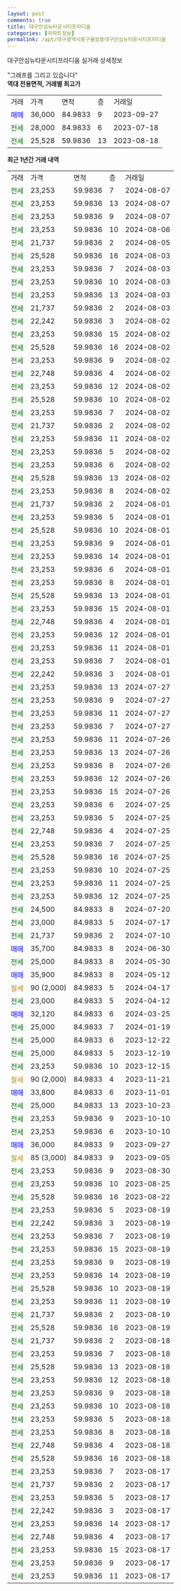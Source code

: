 ```yaml
---
layout: post
comments: true
title: 대구안심뉴타운시티프라디움
categories: [아파트정보]
permalink: /apt/대구광역시동구율암동대구안심뉴타운시티프라디움
---
```


대구안심뉴타운시티프라디움 실거래 상세정보

<script type="text/javascript">
  google.charts.load('current', {'packages':['line', 'corechart']});
  google.charts.setOnLoadCallback(drawChart);

  function drawChart() {
    var data = new google.visualization.DataTable();
    data.addColumn('date', '거래일');
    data.addColumn('number', "매매");
    data.addColumn('number', "전세");
    data.addColumn('number', "전매");

    data.addRows([[new Date(Date.parse("2024-08-07")), null, 23253, null], [new Date(Date.parse("2024-08-07")), null, 23253, null], [new Date(Date.parse("2024-08-07")), null, 23253, null], [new Date(Date.parse("2024-08-06")), null, 23253, null], [new Date(Date.parse("2024-08-05")), null, 21737, null], [new Date(Date.parse("2024-08-03")), null, 25528, null], [new Date(Date.parse("2024-08-03")), null, 23253, null], [new Date(Date.parse("2024-08-03")), null, 23253, null], [new Date(Date.parse("2024-08-03")), null, 23253, null], [new Date(Date.parse("2024-08-03")), null, 21737, null], [new Date(Date.parse("2024-08-02")), null, 22242, null], [new Date(Date.parse("2024-08-02")), null, 23253, null], [new Date(Date.parse("2024-08-02")), null, 25528, null], [new Date(Date.parse("2024-08-02")), null, 23253, null], [new Date(Date.parse("2024-08-02")), null, 22748, null], [new Date(Date.parse("2024-08-02")), null, 23253, null], [new Date(Date.parse("2024-08-02")), null, 25528, null], [new Date(Date.parse("2024-08-02")), null, 23253, null], [new Date(Date.parse("2024-08-02")), null, 21737, null], [new Date(Date.parse("2024-08-02")), null, 23253, null], [new Date(Date.parse("2024-08-02")), null, 23253, null], [new Date(Date.parse("2024-08-02")), null, 23253, null], [new Date(Date.parse("2024-08-02")), null, 25528, null], [new Date(Date.parse("2024-08-02")), null, 23253, null], [new Date(Date.parse("2024-08-01")), null, 21737, null], [new Date(Date.parse("2024-08-01")), null, 23253, null], [new Date(Date.parse("2024-08-01")), null, 25528, null], [new Date(Date.parse("2024-08-01")), null, 23253, null], [new Date(Date.parse("2024-08-01")), null, 23253, null], [new Date(Date.parse("2024-08-01")), null, 23253, null], [new Date(Date.parse("2024-08-01")), null, 23253, null], [new Date(Date.parse("2024-08-01")), null, 25528, null], [new Date(Date.parse("2024-08-01")), null, 23253, null], [new Date(Date.parse("2024-08-01")), null, 22748, null], [new Date(Date.parse("2024-08-01")), null, 23253, null], [new Date(Date.parse("2024-08-01")), null, 23253, null], [new Date(Date.parse("2024-08-01")), null, 23253, null], [new Date(Date.parse("2024-08-01")), null, 22242, null], [new Date(Date.parse("2024-07-27")), null, 23253, null], [new Date(Date.parse("2024-07-27")), null, 23253, null], [new Date(Date.parse("2024-07-27")), null, 23253, null], [new Date(Date.parse("2024-07-27")), null, 23253, null], [new Date(Date.parse("2024-07-26")), null, 23253, null], [new Date(Date.parse("2024-07-26")), null, 23253, null], [new Date(Date.parse("2024-07-26")), null, 23253, null], [new Date(Date.parse("2024-07-26")), null, 23253, null], [new Date(Date.parse("2024-07-26")), null, 23253, null], [new Date(Date.parse("2024-07-25")), null, 23253, null], [new Date(Date.parse("2024-07-25")), null, 23253, null], [new Date(Date.parse("2024-07-25")), null, 22748, null], [new Date(Date.parse("2024-07-25")), null, 23253, null], [new Date(Date.parse("2024-07-25")), null, 25528, null], [new Date(Date.parse("2024-07-25")), null, 23253, null], [new Date(Date.parse("2024-07-25")), null, 23253, null], [new Date(Date.parse("2024-07-25")), null, 23253, null], [new Date(Date.parse("2024-07-20")), null, 24500, null], [new Date(Date.parse("2024-07-17")), null, 23000, null], [new Date(Date.parse("2024-07-10")), null, 21737, null], [new Date(Date.parse("2024-06-30")), 35700, null, null], [new Date(Date.parse("2024-05-30")), null, 25000, null], [new Date(Date.parse("2024-05-12")), 35900, null, null], [new Date(Date.parse("2024-04-17")), null, null, null], [new Date(Date.parse("2024-04-12")), null, 23000, null], [new Date(Date.parse("2024-03-25")), 32120, null, null], [new Date(Date.parse("2024-01-19")), null, 25000, null], [new Date(Date.parse("2023-12-22")), null, 25000, null], [new Date(Date.parse("2023-12-19")), null, 25000, null], [new Date(Date.parse("2023-12-15")), null, 23253, null], [new Date(Date.parse("2023-11-21")), null, null, null], [new Date(Date.parse("2023-11-01")), 33800, null, null], [new Date(Date.parse("2023-10-23")), null, 25000, null], [new Date(Date.parse("2023-10-10")), null, 23253, null], [new Date(Date.parse("2023-10-10")), null, 23253, null], [new Date(Date.parse("2023-09-27")), 36000, null, null], [new Date(Date.parse("2023-09-05")), null, null, null], [new Date(Date.parse("2023-08-30")), null, 23253, null], [new Date(Date.parse("2023-08-25")), null, 23253, null], [new Date(Date.parse("2023-08-22")), null, 25528, null], [new Date(Date.parse("2023-08-19")), null, 23253, null], [new Date(Date.parse("2023-08-19")), null, 22242, null], [new Date(Date.parse("2023-08-19")), null, 23253, null], [new Date(Date.parse("2023-08-19")), null, 23253, null], [new Date(Date.parse("2023-08-19")), null, 23253, null], [new Date(Date.parse("2023-08-19")), null, 23253, null], [new Date(Date.parse("2023-08-19")), null, 25528, null], [new Date(Date.parse("2023-08-19")), null, 23253, null], [new Date(Date.parse("2023-08-19")), null, 21737, null], [new Date(Date.parse("2023-08-19")), null, 25528, null], [new Date(Date.parse("2023-08-18")), null, 21737, null], [new Date(Date.parse("2023-08-18")), null, 23253, null], [new Date(Date.parse("2023-08-18")), null, 25528, null], [new Date(Date.parse("2023-08-18")), null, 23253, null], [new Date(Date.parse("2023-08-18")), null, 23253, null], [new Date(Date.parse("2023-08-18")), null, 23253, null], [new Date(Date.parse("2023-08-18")), null, 23253, null], [new Date(Date.parse("2023-08-18")), null, 23253, null], [new Date(Date.parse("2023-08-18")), null, 22748, null], [new Date(Date.parse("2023-08-18")), null, 25528, null], [new Date(Date.parse("2023-08-17")), null, 23253, null], [new Date(Date.parse("2023-08-17")), null, 21737, null], [new Date(Date.parse("2023-08-17")), null, 23253, null], [new Date(Date.parse("2023-08-17")), null, 22242, null], [new Date(Date.parse("2023-08-17")), null, 23253, null], [new Date(Date.parse("2023-08-17")), null, 22748, null], [new Date(Date.parse("2023-08-17")), null, 23253, null], [new Date(Date.parse("2023-08-17")), null, 23253, null], [new Date(Date.parse("2023-08-17")), null, 23253, null]]);

    var options = {
      hAxis: {
        format: 'yyyy/MM/dd'
      },    
      lineWidth: 0,
      pointsVisible: true,    
      title: '최근 1년간 유형별 실거래가 분포',
      legend: { position: 'bottom' }
    };

    var formatter = new google.visualization.NumberFormat({pattern:'###,###'} );
    formatter.format(data, 1);
    formatter.format(data, 2);
    
    setTimeout(function() {
        var chart = new google.visualization.LineChart(document.getElementById('columnchart_material'));
        chart.draw(data, (options));
        document.getElementById('loading').style.display = 'none';
    }, 200);
  }
</script>


<div id="loading" style="z-index:20; display: block; margin-left: 0px">"그래프를 그리고 있습니다"</div>
<div id="columnchart_material" style="width: 95%; margin-left: 0px; display: block"></div>
<!-- contents start -->
<b>역대 전용면적, 거래별 최고가</b>
<table class="sortable">
    <tr>
      <td>거래</td>
      <td>가격</td>
      <td>면적</td>
      <td>층</td>
      <td>거래일</td>
    </tr>
        <tr>
          <td><a style="color: blue">매매</a></td>
          <td>36,000</td>
          <td>84.9833</td>
          <td>9</td>
          <td>2023-09-27</td>
        </tr>        
        <tr>
              <td><a style="color: darkgreen">전세</a></td>
              <td>28,000</td>
              <td>84.9833</td>
              <td>6</td>
              <td>2023-07-18</td>
            </tr>            <tr>
              <td><a style="color: darkgreen">전세</a></td>
              <td>25,528</td>
              <td>59.9836</td>
              <td>13</td>
              <td>2023-08-18</td>
            </tr>        
    
</table>

<b>최근 1년간 거래 내역</b>

<table class="sortable">
    <tr>
      <td>거래</td>
      <td>가격</td>
      <td>면적</td>
      <td>층</td>
      <td>거래일</td>
    </tr>
    <tr>
      <td><a style="color: darkgreen">전세</a></td>
      <td>23,253</td>
      <td>59.9836</td>
      <td>7</td>
      <td>2024-08-07</td>
    </tr>          <tr>
      <td><a style="color: darkgreen">전세</a></td>
      <td>23,253</td>
      <td>59.9836</td>
      <td>13</td>
      <td>2024-08-07</td>
    </tr>          <tr>
      <td><a style="color: darkgreen">전세</a></td>
      <td>23,253</td>
      <td>59.9836</td>
      <td>9</td>
      <td>2024-08-07</td>
    </tr>          <tr>
      <td><a style="color: darkgreen">전세</a></td>
      <td>23,253</td>
      <td>59.9836</td>
      <td>10</td>
      <td>2024-08-06</td>
    </tr>          <tr>
      <td><a style="color: darkgreen">전세</a></td>
      <td>21,737</td>
      <td>59.9836</td>
      <td>2</td>
      <td>2024-08-05</td>
    </tr>          <tr>
      <td><a style="color: darkgreen">전세</a></td>
      <td>25,528</td>
      <td>59.9836</td>
      <td>16</td>
      <td>2024-08-03</td>
    </tr>          <tr>
      <td><a style="color: darkgreen">전세</a></td>
      <td>23,253</td>
      <td>59.9836</td>
      <td>7</td>
      <td>2024-08-03</td>
    </tr>          <tr>
      <td><a style="color: darkgreen">전세</a></td>
      <td>23,253</td>
      <td>59.9836</td>
      <td>10</td>
      <td>2024-08-03</td>
    </tr>          <tr>
      <td><a style="color: darkgreen">전세</a></td>
      <td>23,253</td>
      <td>59.9836</td>
      <td>13</td>
      <td>2024-08-03</td>
    </tr>          <tr>
      <td><a style="color: darkgreen">전세</a></td>
      <td>21,737</td>
      <td>59.9836</td>
      <td>2</td>
      <td>2024-08-03</td>
    </tr>          <tr>
      <td><a style="color: darkgreen">전세</a></td>
      <td>22,242</td>
      <td>59.9836</td>
      <td>3</td>
      <td>2024-08-02</td>
    </tr>          <tr>
      <td><a style="color: darkgreen">전세</a></td>
      <td>23,253</td>
      <td>59.9836</td>
      <td>15</td>
      <td>2024-08-02</td>
    </tr>          <tr>
      <td><a style="color: darkgreen">전세</a></td>
      <td>25,528</td>
      <td>59.9836</td>
      <td>16</td>
      <td>2024-08-02</td>
    </tr>          <tr>
      <td><a style="color: darkgreen">전세</a></td>
      <td>23,253</td>
      <td>59.9836</td>
      <td>9</td>
      <td>2024-08-02</td>
    </tr>          <tr>
      <td><a style="color: darkgreen">전세</a></td>
      <td>22,748</td>
      <td>59.9836</td>
      <td>4</td>
      <td>2024-08-02</td>
    </tr>          <tr>
      <td><a style="color: darkgreen">전세</a></td>
      <td>23,253</td>
      <td>59.9836</td>
      <td>12</td>
      <td>2024-08-02</td>
    </tr>          <tr>
      <td><a style="color: darkgreen">전세</a></td>
      <td>25,528</td>
      <td>59.9836</td>
      <td>10</td>
      <td>2024-08-02</td>
    </tr>          <tr>
      <td><a style="color: darkgreen">전세</a></td>
      <td>23,253</td>
      <td>59.9836</td>
      <td>7</td>
      <td>2024-08-02</td>
    </tr>          <tr>
      <td><a style="color: darkgreen">전세</a></td>
      <td>21,737</td>
      <td>59.9836</td>
      <td>2</td>
      <td>2024-08-02</td>
    </tr>          <tr>
      <td><a style="color: darkgreen">전세</a></td>
      <td>23,253</td>
      <td>59.9836</td>
      <td>11</td>
      <td>2024-08-02</td>
    </tr>          <tr>
      <td><a style="color: darkgreen">전세</a></td>
      <td>23,253</td>
      <td>59.9836</td>
      <td>5</td>
      <td>2024-08-02</td>
    </tr>          <tr>
      <td><a style="color: darkgreen">전세</a></td>
      <td>23,253</td>
      <td>59.9836</td>
      <td>6</td>
      <td>2024-08-02</td>
    </tr>          <tr>
      <td><a style="color: darkgreen">전세</a></td>
      <td>25,528</td>
      <td>59.9836</td>
      <td>13</td>
      <td>2024-08-02</td>
    </tr>          <tr>
      <td><a style="color: darkgreen">전세</a></td>
      <td>23,253</td>
      <td>59.9836</td>
      <td>8</td>
      <td>2024-08-02</td>
    </tr>          <tr>
      <td><a style="color: darkgreen">전세</a></td>
      <td>21,737</td>
      <td>59.9836</td>
      <td>2</td>
      <td>2024-08-01</td>
    </tr>          <tr>
      <td><a style="color: darkgreen">전세</a></td>
      <td>23,253</td>
      <td>59.9836</td>
      <td>5</td>
      <td>2024-08-01</td>
    </tr>          <tr>
      <td><a style="color: darkgreen">전세</a></td>
      <td>25,528</td>
      <td>59.9836</td>
      <td>10</td>
      <td>2024-08-01</td>
    </tr>          <tr>
      <td><a style="color: darkgreen">전세</a></td>
      <td>23,253</td>
      <td>59.9836</td>
      <td>9</td>
      <td>2024-08-01</td>
    </tr>          <tr>
      <td><a style="color: darkgreen">전세</a></td>
      <td>23,253</td>
      <td>59.9836</td>
      <td>14</td>
      <td>2024-08-01</td>
    </tr>          <tr>
      <td><a style="color: darkgreen">전세</a></td>
      <td>23,253</td>
      <td>59.9836</td>
      <td>6</td>
      <td>2024-08-01</td>
    </tr>          <tr>
      <td><a style="color: darkgreen">전세</a></td>
      <td>23,253</td>
      <td>59.9836</td>
      <td>8</td>
      <td>2024-08-01</td>
    </tr>          <tr>
      <td><a style="color: darkgreen">전세</a></td>
      <td>25,528</td>
      <td>59.9836</td>
      <td>13</td>
      <td>2024-08-01</td>
    </tr>          <tr>
      <td><a style="color: darkgreen">전세</a></td>
      <td>23,253</td>
      <td>59.9836</td>
      <td>15</td>
      <td>2024-08-01</td>
    </tr>          <tr>
      <td><a style="color: darkgreen">전세</a></td>
      <td>22,748</td>
      <td>59.9836</td>
      <td>4</td>
      <td>2024-08-01</td>
    </tr>          <tr>
      <td><a style="color: darkgreen">전세</a></td>
      <td>23,253</td>
      <td>59.9836</td>
      <td>12</td>
      <td>2024-08-01</td>
    </tr>          <tr>
      <td><a style="color: darkgreen">전세</a></td>
      <td>23,253</td>
      <td>59.9836</td>
      <td>11</td>
      <td>2024-08-01</td>
    </tr>          <tr>
      <td><a style="color: darkgreen">전세</a></td>
      <td>23,253</td>
      <td>59.9836</td>
      <td>7</td>
      <td>2024-08-01</td>
    </tr>          <tr>
      <td><a style="color: darkgreen">전세</a></td>
      <td>22,242</td>
      <td>59.9836</td>
      <td>3</td>
      <td>2024-08-01</td>
    </tr>          <tr>
      <td><a style="color: darkgreen">전세</a></td>
      <td>23,253</td>
      <td>59.9836</td>
      <td>13</td>
      <td>2024-07-27</td>
    </tr>          <tr>
      <td><a style="color: darkgreen">전세</a></td>
      <td>23,253</td>
      <td>59.9836</td>
      <td>9</td>
      <td>2024-07-27</td>
    </tr>          <tr>
      <td><a style="color: darkgreen">전세</a></td>
      <td>23,253</td>
      <td>59.9836</td>
      <td>11</td>
      <td>2024-07-27</td>
    </tr>          <tr>
      <td><a style="color: darkgreen">전세</a></td>
      <td>23,253</td>
      <td>59.9836</td>
      <td>7</td>
      <td>2024-07-27</td>
    </tr>          <tr>
      <td><a style="color: darkgreen">전세</a></td>
      <td>23,253</td>
      <td>59.9836</td>
      <td>11</td>
      <td>2024-07-26</td>
    </tr>          <tr>
      <td><a style="color: darkgreen">전세</a></td>
      <td>23,253</td>
      <td>59.9836</td>
      <td>13</td>
      <td>2024-07-26</td>
    </tr>          <tr>
      <td><a style="color: darkgreen">전세</a></td>
      <td>23,253</td>
      <td>59.9836</td>
      <td>8</td>
      <td>2024-07-26</td>
    </tr>          <tr>
      <td><a style="color: darkgreen">전세</a></td>
      <td>23,253</td>
      <td>59.9836</td>
      <td>12</td>
      <td>2024-07-26</td>
    </tr>          <tr>
      <td><a style="color: darkgreen">전세</a></td>
      <td>23,253</td>
      <td>59.9836</td>
      <td>15</td>
      <td>2024-07-26</td>
    </tr>          <tr>
      <td><a style="color: darkgreen">전세</a></td>
      <td>23,253</td>
      <td>59.9836</td>
      <td>6</td>
      <td>2024-07-25</td>
    </tr>          <tr>
      <td><a style="color: darkgreen">전세</a></td>
      <td>23,253</td>
      <td>59.9836</td>
      <td>5</td>
      <td>2024-07-25</td>
    </tr>          <tr>
      <td><a style="color: darkgreen">전세</a></td>
      <td>22,748</td>
      <td>59.9836</td>
      <td>4</td>
      <td>2024-07-25</td>
    </tr>          <tr>
      <td><a style="color: darkgreen">전세</a></td>
      <td>23,253</td>
      <td>59.9836</td>
      <td>7</td>
      <td>2024-07-25</td>
    </tr>          <tr>
      <td><a style="color: darkgreen">전세</a></td>
      <td>25,528</td>
      <td>59.9836</td>
      <td>16</td>
      <td>2024-07-25</td>
    </tr>          <tr>
      <td><a style="color: darkgreen">전세</a></td>
      <td>23,253</td>
      <td>59.9836</td>
      <td>10</td>
      <td>2024-07-25</td>
    </tr>          <tr>
      <td><a style="color: darkgreen">전세</a></td>
      <td>23,253</td>
      <td>59.9836</td>
      <td>11</td>
      <td>2024-07-25</td>
    </tr>          <tr>
      <td><a style="color: darkgreen">전세</a></td>
      <td>23,253</td>
      <td>59.9836</td>
      <td>12</td>
      <td>2024-07-25</td>
    </tr>          <tr>
      <td><a style="color: darkgreen">전세</a></td>
      <td>24,500</td>
      <td>84.9833</td>
      <td>8</td>
      <td>2024-07-20</td>
    </tr>          <tr>
      <td><a style="color: darkgreen">전세</a></td>
      <td>23,000</td>
      <td>84.9833</td>
      <td>5</td>
      <td>2024-07-17</td>
    </tr>          <tr>
      <td><a style="color: darkgreen">전세</a></td>
      <td>21,737</td>
      <td>59.9836</td>
      <td>2</td>
      <td>2024-07-10</td>
    </tr>          <tr>
      <td><a style="color: blue">매매</a></td>
      <td>35,700</td>
      <td>84.9833</td>
      <td>8</td>
      <td>2024-06-30</td>
    </tr>          <tr>
      <td><a style="color: darkgreen">전세</a></td>
      <td>25,000</td>
      <td>84.9833</td>
      <td>8</td>
      <td>2024-05-30</td>
    </tr>          <tr>
      <td><a style="color: blue">매매</a></td>
      <td>35,900</td>
      <td>84.9833</td>
      <td>8</td>
      <td>2024-05-12</td>
    </tr>          <tr>
      <td><a style="color: darkgoldenrod">월세</a></td>
      <td>90 (2,000)</td>
      <td>84.9833</td>
      <td>5</td>
      <td>2024-04-17</td>
    </tr>          <tr>
      <td><a style="color: darkgreen">전세</a></td>
      <td>23,000</td>
      <td>84.9833</td>
      <td>5</td>
      <td>2024-04-12</td>
    </tr>          <tr>
      <td><a style="color: blue">매매</a></td>
      <td>32,120</td>
      <td>84.9833</td>
      <td>6</td>
      <td>2024-03-25</td>
    </tr>          <tr>
      <td><a style="color: darkgreen">전세</a></td>
      <td>25,000</td>
      <td>84.9833</td>
      <td>7</td>
      <td>2024-01-19</td>
    </tr>          <tr>
      <td><a style="color: darkgreen">전세</a></td>
      <td>25,000</td>
      <td>84.9833</td>
      <td>6</td>
      <td>2023-12-22</td>
    </tr>          <tr>
      <td><a style="color: darkgreen">전세</a></td>
      <td>25,000</td>
      <td>84.9833</td>
      <td>5</td>
      <td>2023-12-19</td>
    </tr>          <tr>
      <td><a style="color: darkgreen">전세</a></td>
      <td>23,253</td>
      <td>59.9836</td>
      <td>10</td>
      <td>2023-12-15</td>
    </tr>          <tr>
      <td><a style="color: darkgoldenrod">월세</a></td>
      <td>90 (2,000)</td>
      <td>84.9833</td>
      <td>4</td>
      <td>2023-11-21</td>
    </tr>          <tr>
      <td><a style="color: blue">매매</a></td>
      <td>33,800</td>
      <td>84.9833</td>
      <td>6</td>
      <td>2023-11-01</td>
    </tr>          <tr>
      <td><a style="color: darkgreen">전세</a></td>
      <td>25,000</td>
      <td>84.9833</td>
      <td>13</td>
      <td>2023-10-23</td>
    </tr>          <tr>
      <td><a style="color: darkgreen">전세</a></td>
      <td>23,253</td>
      <td>59.9836</td>
      <td>9</td>
      <td>2023-10-10</td>
    </tr>          <tr>
      <td><a style="color: darkgreen">전세</a></td>
      <td>23,253</td>
      <td>59.9836</td>
      <td>6</td>
      <td>2023-10-10</td>
    </tr>          <tr>
      <td><a style="color: blue">매매</a></td>
      <td>36,000</td>
      <td>84.9833</td>
      <td>9</td>
      <td>2023-09-27</td>
    </tr>          <tr>
      <td><a style="color: darkgoldenrod">월세</a></td>
      <td>85 (3,000)</td>
      <td>84.9833</td>
      <td>9</td>
      <td>2023-09-05</td>
    </tr>          <tr>
      <td><a style="color: darkgreen">전세</a></td>
      <td>23,253</td>
      <td>59.9836</td>
      <td>9</td>
      <td>2023-08-30</td>
    </tr>          <tr>
      <td><a style="color: darkgreen">전세</a></td>
      <td>23,253</td>
      <td>59.9836</td>
      <td>10</td>
      <td>2023-08-25</td>
    </tr>          <tr>
      <td><a style="color: darkgreen">전세</a></td>
      <td>25,528</td>
      <td>59.9836</td>
      <td>16</td>
      <td>2023-08-22</td>
    </tr>          <tr>
      <td><a style="color: darkgreen">전세</a></td>
      <td>23,253</td>
      <td>59.9836</td>
      <td>5</td>
      <td>2023-08-19</td>
    </tr>          <tr>
      <td><a style="color: darkgreen">전세</a></td>
      <td>22,242</td>
      <td>59.9836</td>
      <td>3</td>
      <td>2023-08-19</td>
    </tr>          <tr>
      <td><a style="color: darkgreen">전세</a></td>
      <td>23,253</td>
      <td>59.9836</td>
      <td>7</td>
      <td>2023-08-19</td>
    </tr>          <tr>
      <td><a style="color: darkgreen">전세</a></td>
      <td>23,253</td>
      <td>59.9836</td>
      <td>15</td>
      <td>2023-08-19</td>
    </tr>          <tr>
      <td><a style="color: darkgreen">전세</a></td>
      <td>23,253</td>
      <td>59.9836</td>
      <td>9</td>
      <td>2023-08-19</td>
    </tr>          <tr>
      <td><a style="color: darkgreen">전세</a></td>
      <td>23,253</td>
      <td>59.9836</td>
      <td>14</td>
      <td>2023-08-19</td>
    </tr>          <tr>
      <td><a style="color: darkgreen">전세</a></td>
      <td>25,528</td>
      <td>59.9836</td>
      <td>10</td>
      <td>2023-08-19</td>
    </tr>          <tr>
      <td><a style="color: darkgreen">전세</a></td>
      <td>23,253</td>
      <td>59.9836</td>
      <td>11</td>
      <td>2023-08-19</td>
    </tr>          <tr>
      <td><a style="color: darkgreen">전세</a></td>
      <td>21,737</td>
      <td>59.9836</td>
      <td>2</td>
      <td>2023-08-19</td>
    </tr>          <tr>
      <td><a style="color: darkgreen">전세</a></td>
      <td>25,528</td>
      <td>59.9836</td>
      <td>16</td>
      <td>2023-08-19</td>
    </tr>          <tr>
      <td><a style="color: darkgreen">전세</a></td>
      <td>21,737</td>
      <td>59.9836</td>
      <td>2</td>
      <td>2023-08-18</td>
    </tr>          <tr>
      <td><a style="color: darkgreen">전세</a></td>
      <td>23,253</td>
      <td>59.9836</td>
      <td>7</td>
      <td>2023-08-18</td>
    </tr>          <tr>
      <td><a style="color: darkgreen">전세</a></td>
      <td>25,528</td>
      <td>59.9836</td>
      <td>13</td>
      <td>2023-08-18</td>
    </tr>          <tr>
      <td><a style="color: darkgreen">전세</a></td>
      <td>23,253</td>
      <td>59.9836</td>
      <td>12</td>
      <td>2023-08-18</td>
    </tr>          <tr>
      <td><a style="color: darkgreen">전세</a></td>
      <td>23,253</td>
      <td>59.9836</td>
      <td>9</td>
      <td>2023-08-18</td>
    </tr>          <tr>
      <td><a style="color: darkgreen">전세</a></td>
      <td>23,253</td>
      <td>59.9836</td>
      <td>10</td>
      <td>2023-08-18</td>
    </tr>          <tr>
      <td><a style="color: darkgreen">전세</a></td>
      <td>23,253</td>
      <td>59.9836</td>
      <td>5</td>
      <td>2023-08-18</td>
    </tr>          <tr>
      <td><a style="color: darkgreen">전세</a></td>
      <td>23,253</td>
      <td>59.9836</td>
      <td>8</td>
      <td>2023-08-18</td>
    </tr>          <tr>
      <td><a style="color: darkgreen">전세</a></td>
      <td>22,748</td>
      <td>59.9836</td>
      <td>4</td>
      <td>2023-08-18</td>
    </tr>          <tr>
      <td><a style="color: darkgreen">전세</a></td>
      <td>25,528</td>
      <td>59.9836</td>
      <td>16</td>
      <td>2023-08-18</td>
    </tr>          <tr>
      <td><a style="color: darkgreen">전세</a></td>
      <td>23,253</td>
      <td>59.9836</td>
      <td>7</td>
      <td>2023-08-17</td>
    </tr>          <tr>
      <td><a style="color: darkgreen">전세</a></td>
      <td>21,737</td>
      <td>59.9836</td>
      <td>2</td>
      <td>2023-08-17</td>
    </tr>          <tr>
      <td><a style="color: darkgreen">전세</a></td>
      <td>23,253</td>
      <td>59.9836</td>
      <td>5</td>
      <td>2023-08-17</td>
    </tr>          <tr>
      <td><a style="color: darkgreen">전세</a></td>
      <td>22,242</td>
      <td>59.9836</td>
      <td>3</td>
      <td>2023-08-17</td>
    </tr>          <tr>
      <td><a style="color: darkgreen">전세</a></td>
      <td>23,253</td>
      <td>59.9836</td>
      <td>14</td>
      <td>2023-08-17</td>
    </tr>          <tr>
      <td><a style="color: darkgreen">전세</a></td>
      <td>22,748</td>
      <td>59.9836</td>
      <td>4</td>
      <td>2023-08-17</td>
    </tr>          <tr>
      <td><a style="color: darkgreen">전세</a></td>
      <td>23,253</td>
      <td>59.9836</td>
      <td>15</td>
      <td>2023-08-17</td>
    </tr>          <tr>
      <td><a style="color: darkgreen">전세</a></td>
      <td>23,253</td>
      <td>59.9836</td>
      <td>9</td>
      <td>2023-08-17</td>
    </tr>          <tr>
      <td><a style="color: darkgreen">전세</a></td>
      <td>23,253</td>
      <td>59.9836</td>
      <td>11</td>
      <td>2023-08-17</td>
    </tr>      </table>
<!-- contents end -->    

